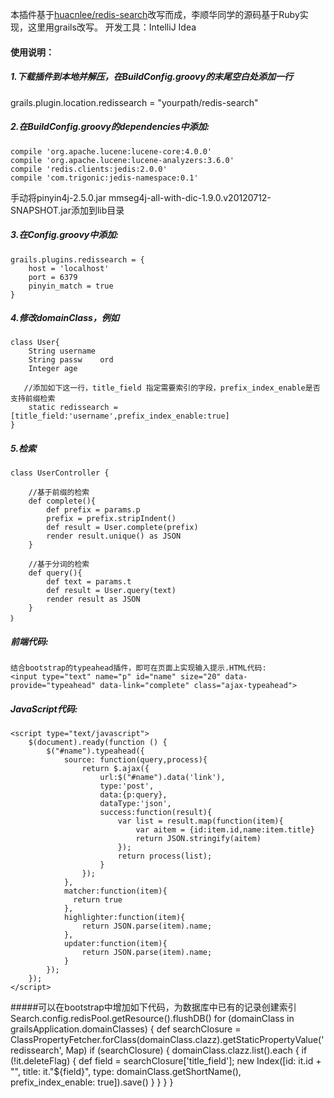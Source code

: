 本插件基于[huacnlee/redis-search](https://github.com/huacnlee/redis-search)改写而成，李顺华同学的源码基于Ruby实现，这里用grails改写。
开发工具：IntelliJ Idea


#### 使用说明：
##### 1.下载插件到本地并解压，在BuildConfig.groovy的末尾空白处添加一行
grails.plugin.location.redissearch = "yourpath/redis-search"
##### 2.在BuildConfig.groovy的dependencies中添加:

    compile 'org.apache.lucene:lucene-core:4.0.0'
    compile 'org.apache.lucene:lucene-analyzers:3.6.0'
    compile 'redis.clients:jedis:2.0.0'
    compile 'com.trigonic:jedis-namespace:0.1'


手动将pinyin4j-2.5.0.jar mmseg4j-all-with-dic-1.9.0.v20120712-SNAPSHOT.jar添加到lib目录

##### 3.在Config.groovy中添加:
    grails.plugins.redissearch = {
        host = 'localhost' 
        port = 6379
        pinyin_match = true
    }

##### 4.修改domainClass，例如
    class User{
        String username
        String passw    ord
        Integer age

	   //添加如下这一行，title_field 指定需要索引的字段，prefix_index_enable是否支持前缀检索
        static redissearch = [title_field:'username',prefix_index_enable:true]
    }

#####  5.检索
    class UserController {

        //基于前缀的检索
        def complete(){
            def prefix = params.p
            prefix = prefix.stripIndent()
            def result = User.complete(prefix)
            render result.unique() as JSON
        }

        //基于分词的检索
        def query(){
            def text = params.t
            def result = User.query(text)
            render result as JSON
        }
    ｝

##### 前端代码:
    结合bootstrap的typeahead插件，即可在页面上实现输入提示.HTML代码:
    <input type="text" name="p" id="name" size="20" data-provide="typeahead" data-link="complete" class="ajax-typeahead">

##### JavaScript代码:
    <script type="text/javascript">
        $(document).ready(function () {
            $("#name").typeahead({
                source: function(query,process){
                    return $.ajax({
                        url:$("#name").data('link'),
                        type:'post',
                        data:{p:query},
                        dataType:'json',
                        success:function(result){
                            var list = result.map(function(item){
                                var aitem = {id:item.id,name:item.title}
                                return JSON.stringify(aitem)
                            });
                            return process(list);
                        }
                    });
                },
                matcher:function(item){
                  return true
                },
                highlighter:function(item){
                    return JSON.parse(item).name;
                },
                updater:function(item){
                    return JSON.parse(item).name;
                }
            });
        });
    </script>

#####可以在bootstrap中增加如下代码，为数据库中已有的记录创建索引
	Search.config.redisPool.getResource().flushDB()
        for (domainClass in grailsApplication.domainClasses) {
            def searchClosure = ClassPropertyFetcher.forClass(domainClass.clazz).getStaticPropertyValue('redissearch', Map)
            if (searchClosure) {
                domainClass.clazz.list().each {
                    if (!it.deleteFlag) {
                        def field = searchClosure['title_field'];
                        new Index([id: it.id + "", title: it."${field}", type: domainClass.getShortName(), prefix_index_enable: true]).save()
                    }
                }
            }
        }
